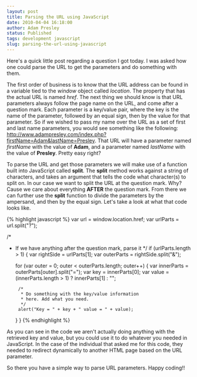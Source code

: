 ```yaml
---
layout: post
title: Parsing the URL using JavaScript
date: 2010-04-04 16:18:00
author: Adam Presley
status: Published
tags: development javascript
slug: parsing-the-url-using-javascript
---
```


Here's a quick little post regarding a question I got today. I was asked
how one could parse the URL to get the parameters and do something with
them.   

The first order of business is to know that the URL address can be found
in a variable tied to the *window* object called *location*. The
property that has the actual URL is named *href*. The next thing we
should know is that URL parameters always follow the page name on the
URL, and come after a question mark. Each parameter is a key/value pair,
where the key is the name of the parameter, followed by an equal sign,
then by the value for that parameter. So if we wished to pass my name
over the URL as a set of first and last name parameters, you would see
something like the following:
http://www.adampresley.com/index.php?firstName=Adam&lastName=Presley.
That URL will have a parameter named *firstName* with the value of
**Adam**, and a parameter named *lastName* with the value of
**Presley**. Pretty easy right?   

To parse the URL and get those parameters we will make use of a function
built into JavaScript called **split**. The **split** method
works against a string of characters, and takes an argument that tells
the code what character(s) to split on. In our case we want to split the
URL at the question mark. Why? Cause we care about everything
**AFTER** the question mark. From there we can further use the
**split** function to divide the parameters by the ampersand, and
then by the equal sign. Let's take a look at what that code looks like.
  
{% highlight javascript %}
var url = window.location.href;
var urlParts = url.split("?");

/*
 * If we have anything after the question mark, parse it
 */
if (urlParts.length > 1)  {
    var rightSide = urlParts[1];
    var outerParts = rightSide.split("&");

    for (var outer = 0; outer < outerParts.length; outer++) {
        var innerParts = outerParts[outer].split("=");
        var key = innerParts[0];
        var value = (innerParts.length > 1) ? innerParts[1] : "";

        /*
         * Do something with the key/value information 
         * here. Add what you need.
         */
        alert("Key = " + key + " value = " + value);
    }
}
{% endhighlight %}

As you can see in the code we aren't actually doing anything with the
retrieved key and value, but you could use it to do whatever you needed
in JavaScript. In the case of the individual that asked me for this
code, they needed to redirect dynamically to another HTML page based on
the URL parameter.   

So there you have a simple way to parse URL parameters. Happy coding!!

